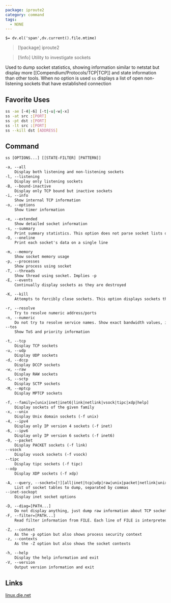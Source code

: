 ```yaml
---
package: iproute2
category: command
tags:
  - NONE
---
```


`$= dv.el('span',dv.current().file.mtime)`
> [!package] iproute2

> [!info] Utility to investigate sockets

Used to dump socket statistics, showing information similar to netstat but display more [[Compendium/Protocols/TCP|TCP]] and state information than other tools. When no option is used ``ss`` displays a list of open non-listening sockets that have established connection

## Favorite Uses
```sh
ss -ae [-4|-6] [-t|-u|-w|-x]
ss -at src :[PORT]
ss -pt dst :[PORT]
ss -lt src :[PORT]
ss --kill dst [ADDRESS]
```

## Command
```txt
ss [OPTIONS...] [[STATE-FILTER] [PATTERN]]

-a, --all
	Display both listening and non-listening sockets
-l, --listening
	Display only listening sockets
-B, --bound-inactive
	Display only TCP bound but inactive sockets
-i, --info
	Show internal TCP information
-o, --options
	Show timer information

-e, --extended
	Show detailed socket information
-s, --summary
	Print summary statistics. This option does not parse socket lists obtaining summary from various sources
-O, --oneline
	Print each socket's data on a single line

-m, --memory
	Show socket memory usage
-p, --processes
	Show process using socket
-T, --threads
	Show thread using socket. Implies -p
-E, --events
	Continually display sockets as they are destroyed

-K, --kill
	Attempts to forcibly close sockets. This option displays sockets that are successfully closed and silently skips sockets that the kernel does not support closing. It supports IPv4 and IPv6 sockets only

-r, --resolve
	Try to resolve numeric address/ports
-n, --numeric
	Do not try to resolve service names. Show exact bandwidth values, instead of human-readable
--tos
	Show ToS and priority information

-t, --tcp
	Display TCP sockets
-u, --udp
	Display UDP sockets
-d, --dccp
	Display DCCP sockets
-w, --raw
	Display RAW sockets
-S, --sctp
	Display SCTP sockets
-M, --mptcp
	Display MPTCP sockets

-f, --family=[unix|inet|inet6|link|netlink|vsock|tipc|xdp|help]
	Display sockets of the given family
-x, --unix
	Display Unix domain sockets (-f unix)
-4, --ipv4
	Display only IP version 4 sockets (-f inet)
-6, --ipv6
	Display only IP version 6 sockets (-f inet6)
-0, --packet
	Display PACKET sockets (-f link)
--vsock
	Display vsock sockets (-f vsock)
--tipc
	Display tipc sockets (-f tipc)
--xdp
	Display XDP sockets (-f xdp)

-A, --query, --socket=[!][all|inet|tcp|udp|raw|unix|packet|netlink|unix_dgram|unix_stream|unix_seqpacket|packet_raw|packet_dgram|dccp|sctp|tipc|vsock_stream|vsock_dgram|xdp|mptcp]
	List of socket tables to dump, separated by commas
--inet-sockopt
	Display inet socket options

-D, --diag=[PATH...]
	Do not display anything, just dump raw information about TCP sockets to FILE after applying filters
-F, --filter=[PATH...]
	Read filter information from FILE. Each line of FILE is interpreted like single command line option

-Z, --context
	As the -p option but also shows process security context
-z, --contexts
	As the -Z option but also shows the socket contexts

-h, --help
	Display the help information and exit 
-V, --version
	Output version information and exit
```

## Links
[linux.die.net](https://linux.die.net/man/8/ss)

